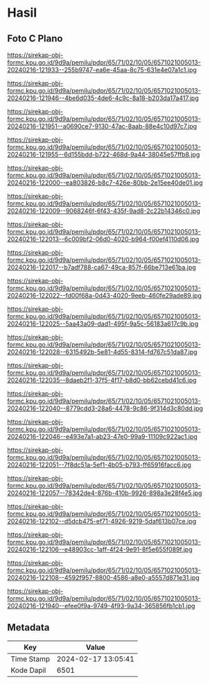 # Hasil

## Foto C Plano

https://sirekap-obj-formc.kpu.go.id/9d9a/pemilu/pdpr/65/71/02/10/05/6571021005013-20240216-121933--255b9747-ea6e-45aa-8c75-631e4e07a1c1.jpg

https://sirekap-obj-formc.kpu.go.id/9d9a/pemilu/pdpr/65/71/02/10/05/6571021005013-20240216-121946--4be6d035-4de6-4c9c-8a18-b203da17a417.jpg

https://sirekap-obj-formc.kpu.go.id/9d9a/pemilu/pdpr/65/71/02/10/05/6571021005013-20240216-121951--a0690ce7-9130-47ac-8aab-88e4c10d97c7.jpg

https://sirekap-obj-formc.kpu.go.id/9d9a/pemilu/pdpr/65/71/02/10/05/6571021005013-20240216-121955--6d155bdd-b722-468d-9a44-38045e57ffb8.jpg

https://sirekap-obj-formc.kpu.go.id/9d9a/pemilu/pdpr/65/71/02/10/05/6571021005013-20240216-122000--ea803826-b8c7-426e-80bb-2e15ee40de01.jpg

https://sirekap-obj-formc.kpu.go.id/9d9a/pemilu/pdpr/65/71/02/10/05/6571021005013-20240216-122009--9068246f-6f43-435f-9ad8-2c22b14346c0.jpg

https://sirekap-obj-formc.kpu.go.id/9d9a/pemilu/pdpr/65/71/02/10/05/6571021005013-20240216-122013--6c009bf2-06d0-4020-b964-f00ef4110d06.jpg

https://sirekap-obj-formc.kpu.go.id/9d9a/pemilu/pdpr/65/71/02/10/05/6571021005013-20240216-122017--b7adf788-ca67-49ca-857f-66be713e61ba.jpg

https://sirekap-obj-formc.kpu.go.id/9d9a/pemilu/pdpr/65/71/02/10/05/6571021005013-20240216-122022--fd00f68a-0d43-4020-9eeb-460fe29ade89.jpg

https://sirekap-obj-formc.kpu.go.id/9d9a/pemilu/pdpr/65/71/02/10/05/6571021005013-20240216-122025--5aa43a09-dad1-495f-9a5c-56183a617c9b.jpg

https://sirekap-obj-formc.kpu.go.id/9d9a/pemilu/pdpr/65/71/02/10/05/6571021005013-20240216-122028--6315492b-5e81-4d55-8314-fd767c51da87.jpg

https://sirekap-obj-formc.kpu.go.id/9d9a/pemilu/pdpr/65/71/02/10/05/6571021005013-20240216-122035--8daeb2f1-37f5-4f17-b8d0-bb62cebd41c6.jpg

https://sirekap-obj-formc.kpu.go.id/9d9a/pemilu/pdpr/65/71/02/10/05/6571021005013-20240216-122040--8779cdd3-28a6-4478-9c86-9f314d3c80dd.jpg

https://sirekap-obj-formc.kpu.go.id/9d9a/pemilu/pdpr/65/71/02/10/05/6571021005013-20240216-122046--e493e7a1-ab23-47e0-99a9-11109c922ac1.jpg

https://sirekap-obj-formc.kpu.go.id/9d9a/pemilu/pdpr/65/71/02/10/05/6571021005013-20240216-122051--7f8dc51a-5ef1-4b05-b793-ff65916facc6.jpg

https://sirekap-obj-formc.kpu.go.id/9d9a/pemilu/pdpr/65/71/02/10/05/6571021005013-20240216-122057--78342de4-876b-410b-9926-898a3e28f4e5.jpg

https://sirekap-obj-formc.kpu.go.id/9d9a/pemilu/pdpr/65/71/02/10/05/6571021005013-20240216-122102--d5dcb475-ef71-4926-9219-5daf613b07ce.jpg

https://sirekap-obj-formc.kpu.go.id/9d9a/pemilu/pdpr/65/71/02/10/05/6571021005013-20240216-122106--e48903cc-1aff-4f24-9e91-8f5e655f089f.jpg

https://sirekap-obj-formc.kpu.go.id/9d9a/pemilu/pdpr/65/71/02/10/05/6571021005013-20240216-122108--4592f957-8800-4586-a8e0-a5557d871e31.jpg

https://sirekap-obj-formc.kpu.go.id/9d9a/pemilu/pdpr/65/71/02/10/05/6571021005013-20240216-121940--efee0f9a-9749-4f93-9a34-365856fb1cb1.jpg


## Metadata

| Key        | Value               |
| ---------- | ------------------- |
| Time Stamp | 2024-02-17 13:05:41 |
| Kode Dapil | 6501                |



